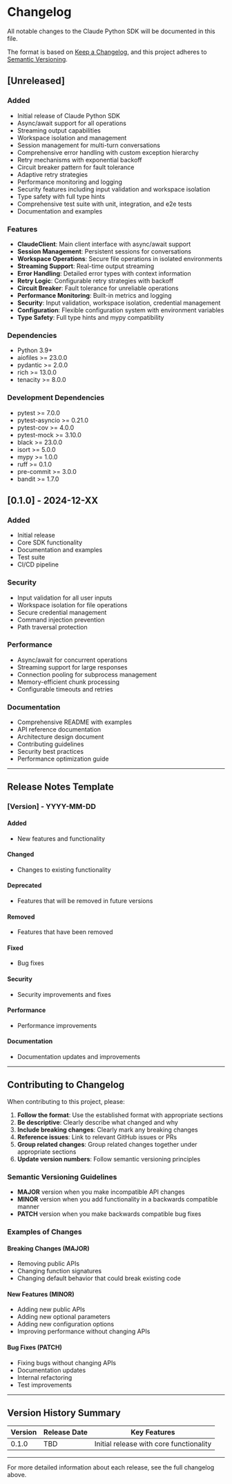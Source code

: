 # Changelog

All notable changes to the Claude Python SDK will be documented in this file.

The format is based on [Keep a Changelog](https://keepachangelog.com/en/1.0.0/),
and this project adheres to [Semantic Versioning](https://semver.org/spec/v2.0.0.html).

## [Unreleased]

### Added
- Initial release of Claude Python SDK
- Async/await support for all operations
- Streaming output capabilities
- Workspace isolation and management
- Session management for multi-turn conversations
- Comprehensive error handling with custom exception hierarchy
- Retry mechanisms with exponential backoff
- Circuit breaker pattern for fault tolerance
- Adaptive retry strategies
- Performance monitoring and logging
- Security features including input validation and workspace isolation
- Type safety with full type hints
- Comprehensive test suite with unit, integration, and e2e tests
- Documentation and examples

### Features
- **ClaudeClient**: Main client interface with async/await support
- **Session Management**: Persistent sessions for conversations
- **Workspace Operations**: Secure file operations in isolated environments
- **Streaming Support**: Real-time output streaming
- **Error Handling**: Detailed error types with context information
- **Retry Logic**: Configurable retry strategies with backoff
- **Circuit Breaker**: Fault tolerance for unreliable operations
- **Performance Monitoring**: Built-in metrics and logging
- **Security**: Input validation, workspace isolation, credential management
- **Configuration**: Flexible configuration system with environment variables
- **Type Safety**: Full type hints and mypy compatibility

### Dependencies
- Python 3.9+
- aiofiles >= 23.0.0
- pydantic >= 2.0.0
- rich >= 13.0.0
- tenacity >= 8.0.0

### Development Dependencies
- pytest >= 7.0.0
- pytest-asyncio >= 0.21.0
- pytest-cov >= 4.0.0
- pytest-mock >= 3.10.0
- black >= 23.0.0
- isort >= 5.0.0
- mypy >= 1.0.0
- ruff >= 0.1.0
- pre-commit >= 3.0.0
- bandit >= 1.7.0

## [0.1.0] - 2024-12-XX

### Added
- Initial release
- Core SDK functionality
- Documentation and examples
- Test suite
- CI/CD pipeline

### Security
- Input validation for all user inputs
- Workspace isolation for file operations
- Secure credential management
- Command injection prevention
- Path traversal protection

### Performance
- Async/await for concurrent operations
- Streaming support for large responses
- Connection pooling for subprocess management
- Memory-efficient chunk processing
- Configurable timeouts and retries

### Documentation
- Comprehensive README with examples
- API reference documentation
- Architecture design document
- Contributing guidelines
- Security best practices
- Performance optimization guide

---

## Release Notes Template

### [Version] - YYYY-MM-DD

#### Added
- New features and functionality

#### Changed
- Changes to existing functionality

#### Deprecated
- Features that will be removed in future versions

#### Removed
- Features that have been removed

#### Fixed
- Bug fixes

#### Security
- Security improvements and fixes

#### Performance
- Performance improvements

#### Documentation
- Documentation updates and improvements

---

## Contributing to Changelog

When contributing to this project, please:

1. **Follow the format**: Use the established format with appropriate sections
2. **Be descriptive**: Clearly describe what changed and why
3. **Include breaking changes**: Clearly mark any breaking changes
4. **Reference issues**: Link to relevant GitHub issues or PRs
5. **Group related changes**: Group related changes together under appropriate sections
6. **Update version numbers**: Follow semantic versioning principles

### Semantic Versioning Guidelines

- **MAJOR** version when you make incompatible API changes
- **MINOR** version when you add functionality in a backwards compatible manner
- **PATCH** version when you make backwards compatible bug fixes

### Examples of Changes

#### Breaking Changes (MAJOR)
- Removing public APIs
- Changing function signatures
- Changing default behavior that could break existing code

#### New Features (MINOR)
- Adding new public APIs
- Adding new optional parameters
- Adding new configuration options
- Improving performance without changing APIs

#### Bug Fixes (PATCH)
- Fixing bugs without changing APIs
- Documentation updates
- Internal refactoring
- Test improvements

---

## Version History Summary

| Version | Release Date | Key Features |
|---------|-------------|--------------|
| 0.1.0   | TBD         | Initial release with core functionality |

---

For more detailed information about each release, see the full changelog above.